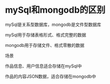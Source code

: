 # mySql和mongodb的区别

mySql是关系型数据库，mongodb是文件型数据库

mySql用于存储表格形式、格式完整的数据

mongodb用于存储文件、格式零散的数据

场景

作品信息、用户信息适合存储在mySql中

作品的内容JSON数据，适合存储在mongodb中
